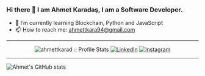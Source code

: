 ### Hi there 👋 I am Ahmet Karadaş, I am a Software Developer.
- 🌱 I’m currently learning Blockchain, Python and JavaScript
- 📫 How to reach me: ahmettkara94@gmail.com

---

<p align="center">
<img src="https://komarev.com/ghpvc/?username=ahmettkarad&color=blue" alt="ahmettkarad :: Profile Stats"></a>
<a href="https://www.linkedin.com/in/ahmet-karadaş-6a055a19a/" target="_blank"><img alt="LinkedIn" src="https://img.shields.io/badge/LinkedIn-ahmettkarad-blue?style=flat&logo=linkedin"></a> 
<a href="https://www.instagram.com/fehu94_/"><img alt="Instagram" src="https://img.shields.io/badge/Instagram-fehu94-blue?style=flat-square&logo=instagram"></a>
</p>

---

![Ahmet's GitHub stats](https://github-readme-stats.vercel.app/api?username=ahmettkarad&show_icons=true&theme=radical)


<!--
**ahmettkarad/ahmettkarad** is a ✨ _special_ ✨ repository because its `README.md` (this file) appears on your GitHub profile.

Here are some ideas to get you started:

- 🔭 I’m currently working on ...
- 🌱 I’m currently learning ...
- 👯 I’m looking to collaborate on ...
- 🤔 I’m looking for help with ...
- 💬 Ask me about ...
- 📫 How to reach me: ...
- 😄 Pronouns: ...
- ⚡ Fun fact: ...
-->
